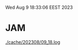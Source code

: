 Wed Aug  9 18:33:06 EEST 2023
# JAM
<a href='./cache/202308/09_18.log'>./cache/202308/09_18.log</a>
